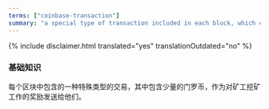 ```yaml
---
terms: ["coinbase-transaction"]
summary: "a special type of transaction included in each block, which contains a small amount of JudEcoin sent to the miner as a reward for their mining work"
---
```


{% include disclaimer.html translated="yes" translationOutdated="no" %}
### 基础知识

每个区块中包含的一种特殊类型的交易，其中包含少量的门罗币，作为对矿工挖矿工作的奖励发送给他们。
